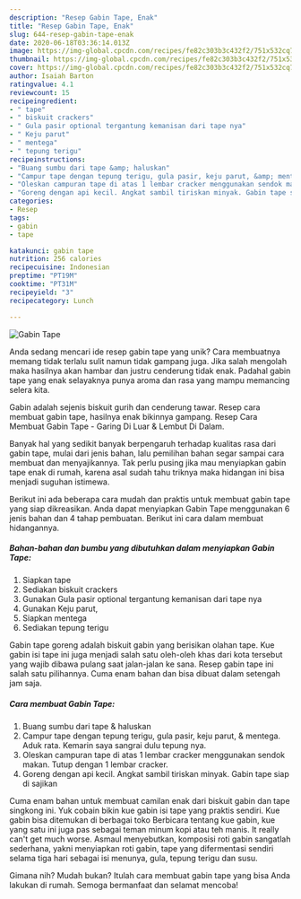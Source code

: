 ```yaml
---
description: "Resep Gabin Tape, Enak"
title: "Resep Gabin Tape, Enak"
slug: 644-resep-gabin-tape-enak
date: 2020-06-18T03:36:14.013Z
image: https://img-global.cpcdn.com/recipes/fe82c303b3c432f2/751x532cq70/gabin-tape-foto-resep-utama.jpg
thumbnail: https://img-global.cpcdn.com/recipes/fe82c303b3c432f2/751x532cq70/gabin-tape-foto-resep-utama.jpg
cover: https://img-global.cpcdn.com/recipes/fe82c303b3c432f2/751x532cq70/gabin-tape-foto-resep-utama.jpg
author: Isaiah Barton
ratingvalue: 4.1
reviewcount: 15
recipeingredient:
- " tape"
- " biskuit crackers"
- " Gula pasir optional tergantung kemanisan dari tape nya"
- " Keju parut"
- " mentega"
- " tepung terigu"
recipeinstructions:
- "Buang sumbu dari tape &amp; haluskan"
- "Campur tape dengan tepung terigu, gula pasir, keju parut, &amp; mentega. Aduk rata. Kemarin saya sangrai dulu tepung nya."
- "Oleskan campuran tape di atas 1 lembar cracker menggunakan sendok makan. Tutup dengan 1 lembar cracker."
- "Goreng dengan api kecil. Angkat sambil tiriskan minyak. Gabin tape siap di sajikan"
categories:
- Resep
tags:
- gabin
- tape

katakunci: gabin tape 
nutrition: 256 calories
recipecuisine: Indonesian
preptime: "PT19M"
cooktime: "PT31M"
recipeyield: "3"
recipecategory: Lunch

---
```



![Gabin Tape](https://img-global.cpcdn.com/recipes/fe82c303b3c432f2/751x532cq70/gabin-tape-foto-resep-utama.jpg)

Anda sedang mencari ide resep gabin tape yang unik? Cara membuatnya memang tidak terlalu sulit namun tidak gampang juga. Jika salah mengolah maka hasilnya akan hambar dan justru cenderung tidak enak. Padahal gabin tape yang enak selayaknya punya aroma dan rasa yang mampu memancing selera kita.

Gabin adalah sejenis biskuit gurih dan cenderung tawar. Resep cara membuat gabin tape, hasilnya enak bikinnya gampang. Resep Cara Membuat Gabin Tape - Garing Di Luar &amp; Lembut Di Dalam.

Banyak hal yang sedikit banyak berpengaruh terhadap kualitas rasa dari gabin tape, mulai dari jenis bahan, lalu pemilihan bahan segar sampai cara membuat dan menyajikannya. Tak perlu pusing jika mau menyiapkan gabin tape enak di rumah, karena asal sudah tahu triknya maka hidangan ini bisa menjadi suguhan istimewa.


Berikut ini ada beberapa cara mudah dan praktis untuk membuat gabin tape yang siap dikreasikan. Anda dapat menyiapkan Gabin Tape menggunakan 6 jenis bahan dan 4 tahap pembuatan. Berikut ini cara dalam membuat hidangannya.

<!--inarticleads1-->

##### Bahan-bahan dan bumbu yang dibutuhkan dalam menyiapkan Gabin Tape:

1. Siapkan  tape
1. Sediakan  biskuit crackers
1. Gunakan  Gula pasir optional tergantung kemanisan dari tape nya
1. Gunakan  Keju parut,
1. Siapkan  mentega
1. Sediakan  tepung terigu


Gabin tape goreng adalah biskuit gabin yang berisikan olahan tape. Kue gabin isi tape ini juga menjadi salah satu oleh-oleh khas dari kota tersebut yang wajib dibawa pulang saat jalan-jalan ke sana. Resep gabin tape ini salah satu pilihannya. Cuma enam bahan dan bisa dibuat dalam setengah jam saja. 

<!--inarticleads2-->

##### Cara membuat Gabin Tape:

1. Buang sumbu dari tape &amp; haluskan
1. Campur tape dengan tepung terigu, gula pasir, keju parut, &amp; mentega. Aduk rata. Kemarin saya sangrai dulu tepung nya.
1. Oleskan campuran tape di atas 1 lembar cracker menggunakan sendok makan. Tutup dengan 1 lembar cracker.
1. Goreng dengan api kecil. Angkat sambil tiriskan minyak. Gabin tape siap di sajikan


Cuma enam bahan untuk membuat camilan enak dari biskuit gabin dan tape singkong ini. Yuk cobain bikin kue gabin isi tape yang praktis sendiri. Kue gabin bisa ditemukan di berbagai toko Berbicara tentang kue gabin, kue yang satu ini juga pas sebagai teman minum kopi atau teh manis. It really can&#39;t get much worse. Asmaul menyebutkan, komposisi roti gabin sangatlah sederhana, yakni menyiapkan roti gabin, tape yang difermentasi sendiri selama tiga hari sebagai isi menunya, gula, tepung terigu dan susu. 

Gimana nih? Mudah bukan? Itulah cara membuat gabin tape yang bisa Anda lakukan di rumah. Semoga bermanfaat dan selamat mencoba!
